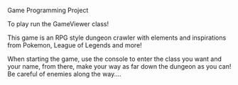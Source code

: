 Game Programming Project

To play run the GameViewer class!

This game is an RPG style dungeon crawler with elements and inspirations from Pokemon, League of Legends and more!

When starting the game, use the console to enter the class you want and your name, from there, make your way as far down the dungeon as you can! Be careful of enemies along the way....
